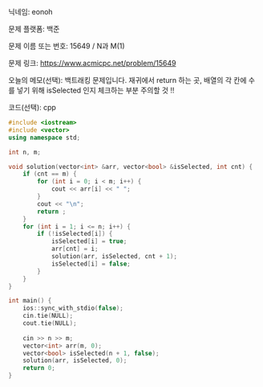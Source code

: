 닉네임: eonoh

문제 플랫폼: 백준

문제 이름 또는 번호: 15649 / N과 M(1)

문제 링크: https://www.acmicpc.net/problem/15649

오늘의 메모(선택): 백트래킹 문제입니다. 재귀에서 return 하는 곳, 배열의 각 칸에 수를 넣기 위해 isSelected 인지 체크하는 부분 주의할 것 !!

코드(선택): cpp

```cpp
#include <iostream>
#include <vector>
using namespace std;

int n, m;

void solution(vector<int> &arr, vector<bool> &isSelected, int cnt) {
	if (cnt == m) {
		for (int i = 0; i < m; i++) {
			cout << arr[i] << " ";
		}
		cout << "\n";
		return ;
	}
	for (int i = 1; i <= n; i++) {
		if (!isSelected[i]) {
			isSelected[i] = true;
			arr[cnt] = i;
			solution(arr, isSelected, cnt + 1);
			isSelected[i] = false;
		}
	}
}

int main() {
	ios::sync_with_stdio(false);
	cin.tie(NULL);
	cout.tie(NULL);
	
	cin >> n >> m;
	vector<int> arr(m, 0);
	vector<bool> isSelected(n + 1, false);
	solution(arr, isSelected, 0);
	return 0;
}
```
